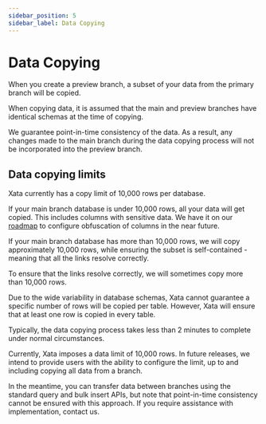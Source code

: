 ```yaml
---
sidebar_position: 5
sidebar_label: Data Copying
---
```


# Data Copying

When you create a preview branch, a subset of your data from the primary branch will be copied.

When copying data, it is assumed that the main and preview branches have identical schemas at the time of copying.

We guarantee point-in-time consistency of the data. As a result, any changes made to the main branch during the data copying process will not be incorporated into the preview branch.

## Data copying limits

Xata currently has a copy limit of 10,000 rows per database. 

If your main branch database is under 10,000 rows, all your data will get copied. This includes columns with sensitive data. We have it on our [roadmap](https://xata.io/roadmap) to configure obfuscation of columns in the near future.

If your main branch database has more than 10,000 rows, we will copy approximately 10,000 rows, while ensuring the subset is self-contained - meaning that all the links resolve correctly.

To ensure that the links resolve correctly, we will sometimes copy more than 10,000 rows.

Due to the wide variability in database schemas, Xata cannot guarantee a specific number of rows will be copied per table. However, Xata will ensure that at least one row is copied in every table.

Typically, the data copying process takes less than 2 minutes to complete under normal circumstances.

Currently, Xata imposes a data limit of 10,000 rows. In future releases, we intend to provide users with the ability to configure the limit, up to and including copying all data from a branch.

In the meantime, you can transfer data between branches using the standard query and bulk insert APIs, but note that point-in-time consistency cannot be ensured with this approach. If you require assistance with implementation, contact us.

